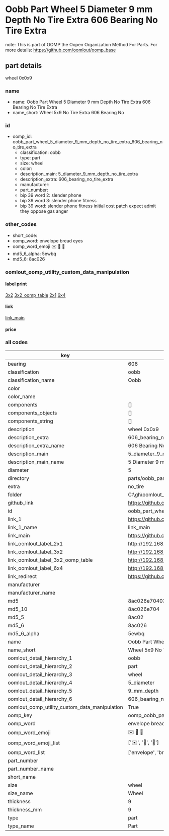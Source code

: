 # Oobb Part Wheel 5 Diameter 9 mm Depth No Tire Extra 606 Bearing No Tire Extra  

note: This is part of OOMP the Oopen Organization Method For Parts. For more details: https://github.com/oomlout/oomp_base

##  part details
  



wheel 0x0x9



### name
* name: Oobb Part Wheel 5 Diameter 9 mm Depth No Tire Extra 606 Bearing No Tire Extra
* name_short: Wheel 5x9 No Tire Extra 606 Bearing No
### id
* oomp_id: oobb_part_wheel_5_diameter_9_mm_depth_no_tire_extra_606_bearing_no_tire_extra
  * classification: oobb
  * type: part
  * size: wheel
  * color: 
  * description_main: 5_diameter_9_mm_depth_no_tire_extra
  * description_extra: 606_bearing_no_tire_extra
  * manufacturer: 
  * part_number: 
  * bip 39 word 2: slender phone
  * bip 39 word 3: slender phone fitness
  * bip 39 word: slender phone fitness initial cost patch expect admit they oppose gas anger

### other_codes
* short_code: 
* oomp_word: envelope bread eyes
* oomp_word_emoji :envelope: :bread: :eyes:
* md5_6_alpha: 5ewbq
* md5_6: 8ac026






### oomlout_oomp_utility_custom_data_manipulation
#### label print
[3x2](http://192.168.1.245:1112/?label=oomp%205ewbq)
[3x2_oomp_table](http://192.168.1.108:1112/?label=oomp%205ewbq)
[2x1](http://192.168.1.242:1112/?label=oomp%205ewbq)
[6x4](http://192.168.1.55:1112/?label=oomp%205ewbq)    

#### link

[link_main](https://github.com/oomlout/oomlout_oobb_version_4_generated_parts/tree/main/navigation_oomp/oobb/part/wheel/5_diameter_9_mm_depth_no_tire_extra/606_bearing_no_tire_extra/part)                              

#### price







### all codes 
| key | value |  
| --- | --- |  
| bearing | 606 |  
| classification | oobb |  
| classification_name | Oobb |  
| color |  |  
| color_name |  |  
| components | [] |  
| components_objects | [] |  
| components_string | [] |  
| description | wheel 0x0x9 |  
| description_extra | 606_bearing_no_tire_extra |  
| description_extra_name | 606 Bearing No Tire Extra |  
| description_main | 5_diameter_9_mm_depth_no_tire_extra |  
| description_main_name | 5 Diameter 9 mm Depth No Tire Extra |  
| diameter | 5 |  
| directory | parts/oobb_part_wheel_5_diameter_9_mm_depth_no_tire_extra_606_bearing_no_tire_extra |  
| extra | no_tire |  
| folder | C:\gh\oomlout_oobb_version_4_generated_parts\parts\oobb_part_wheel_5_diameter_9_mm_depth_no_tire_extra_606_bearing_no_tire_extra |  
| github_link | https://github.com/oomlout/oomlout_oomp_part_src/tree/main/parts/oobb_part_wheel_5_diameter_9_mm_depth_no_tire_extra_606_bearing_no_tire_extra |  
| id | oobb_part_wheel_5_diameter_9_mm_depth_no_tire_extra_606_bearing_no_tire_extra |  
| link_1 | https://github.com/oomlout/oomlout_oobb_version_4_generated_parts/tree/main/navigation_oomp/oobb/part/wheel/5_diameter_9_mm_depth_no_tire_extra/606_bearing_no_tire_extra/part |  
| link_1_name | link_main |  
| link_main | https://github.com/oomlout/oomlout_oobb_version_4_generated_parts/tree/main/navigation_oomp/oobb/part/wheel/5_diameter_9_mm_depth_no_tire_extra/606_bearing_no_tire_extra/part |  
| link_oomlout_label_2x1 | http://192.168.1.242:1112/?label=oomp%205ewbq |  
| link_oomlout_label_3x2 | http://192.168.1.245:1112/?label=oomp%205ewbq |  
| link_oomlout_label_3x2_oomp_table | http://192.168.1.108:1112/?label=oomp%205ewbq |  
| link_oomlout_label_6x4 | http://192.168.1.55:1112/?label=oomp%205ewbq |  
| link_redirect | https://github.com/oomlout/oomlout_oobb_version_4_generated_parts/tree/main/parts/oobb_wheel_05_09_606_ex_no_tire |  
| manufacturer |  |  
| manufacturer_name |  |  
| md5 | 8ac026e70403aa0a8318573eafe8e65a |  
| md5_10 | 8ac026e704 |  
| md5_5 | 8ac02 |  
| md5_6 | 8ac026 |  
| md5_6_alpha | 5ewbq |  
| name | Oobb Part Wheel 5 Diameter 9 mm Depth No Tire Extra 606 Bearing No Tire Extra |  
| name_short | Wheel 5x9 No Tire Extra 606 Bearing No |  
| oomlout_detail_hierarchy_1 | oobb |  
| oomlout_detail_hierarchy_2 | part |  
| oomlout_detail_hierarchy_3 | wheel |  
| oomlout_detail_hierarchy_4 | 5_diameter |  
| oomlout_detail_hierarchy_5 | 9_mm_depth |  
| oomlout_detail_hierarchy_6 | 606_bearing_no_tire_extra |  
| oomlout_oomp_utility_custom_data_manipulation | True |  
| oomp_key | oomp_oobb_part_wheel_5_diameter_9_mm_depth_no_tire_extra_606_bearing_no_tire_extra |  
| oomp_word | envelope bread eyes |  
| oomp_word_emoji | :envelope: :bread: :eyes: |  
| oomp_word_emoji_list | [':envelope:', ':bread:', ':eyes:'] |  
| oomp_word_list | ['envelope', 'bread', 'eyes'] |  
| part_number |  |  
| part_number_name |  |  
| short_name |  |  
| size | wheel |  
| size_name | Wheel |  
| thickness | 9 |  
| thickness_mm | 9 |  
| type | part |  
| type_name | Part |  
